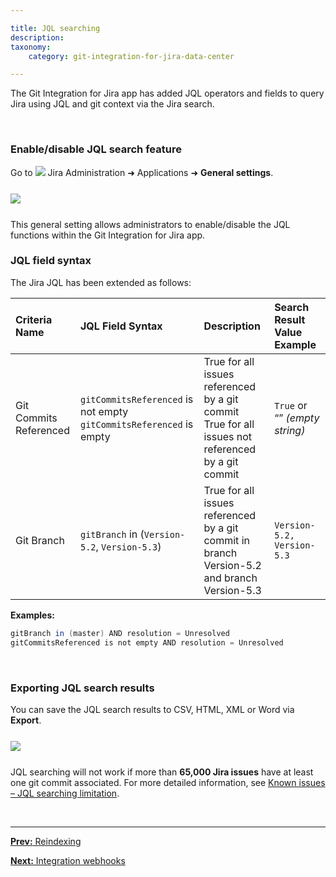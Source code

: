 ```yaml
---

title: JQL searching
description:
taxonomy:
    category: git-integration-for-jira-data-center

---
```


The Git Integration for Jira app has added JQL operators and fields to query Jira using JQL and git context via the Jira search.

&nbsp;

### Enable/disable JQL search feature

Go to ![](/wp-content/uploads/actions-icon.png) Jira Administration ➜ Applications ➜ **General settings**.

<img src='/wp-content/uploads/gij-gitserver-gencfg-jql-search-loc2.png' style='display:block;margin:25px auto;max-width:100%' />

This general setting allows administrators to enable/disable the JQL functions within the Git Integration for Jira app.

### JQL field syntax

The Jira JQL has been extended as follows:

| Criteria Name | JQL Field Syntax | Description | Search Result Value Example |
| :--- | :--- | :--- | :--- |
| Git Commits Referenced | `gitCommitsReferenced` is not empty<br>`gitCommitsReferenced` is empty | True for all issues referenced by a git commit<br>True for all issues not referenced by a git commit | `True` or “” _(empty string)_ |
| Git Branch | `gitBranch` in (`Version-5.2`, `Version-5.3`) | True for all issues referenced by a git commit in branch Version-5.2 and branch Version-5.3 | `Version-5.2,` `Version-5.3` |

**Examples:**<br>
```java
gitBranch in (master) AND resolution = Unresolved
gitCommitsReferenced is not empty AND resolution = Unresolved
```

&nbsp;

### Exporting JQL search results

You can save the JQL search results to CSV, HTML, XML or Word via **Export**.

<img src='/wp-content/uploads/gij-jql-search-export-context.png' style='display:block;margin:25px auto;max-width:100%' />

<div class="bbb-callout bbb--tip">
    <div class="irow">
    <div class="ilogobox">
        <span class="logoimg"></span>
    </div>
    <div class="imsgbox">
        JQL searching will not work if more than <b>65,000 Jira issues</b> have at least one git commit associated. For more detailed information, see <a href='/git-integration-for-jira-data-center/known-issues-gij-self-managed#surpassing-jql-65k-jira-issues-searching-limitation'>Known issues – JQL searching limitation</a>.
    </div>
    </div>
</div>

&nbsp;
* * *

[**Prev:** Reindexing](/git-integration-for-jira-data-center/reindexing-gij-self-managed)

[**Next:** Integration webhooks](/git-integration-for-jira-data-center/integration-webhooks-gij-self-managed)


